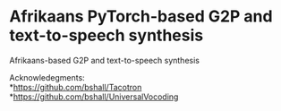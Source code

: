 # Afrikaans PyTorch-based G2P and text-to-speech synthesis
Afrikaans-based G2P and text-to-speech synthesis

Acknowledegments: <br />
*https://github.com/bshall/Tacotron <br />
*https://github.com/bshall/UniversalVocoding <br />
